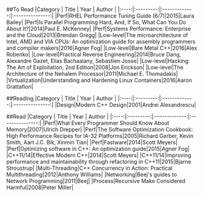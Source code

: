 ﻿##To Read
|Category | Title  | Year         | Author |
|:----:|:---------:|:-------------:|:---------------:|
|Perf|RHEL Performance Tuning Guide (6/7)|2015|Laura Bailey|
|Perf|Is Parallel Programming Hard, And, If So, What Can You Do About It?|2014|Paul E. McKenney|
|Perf|Systems Performance: Enterprise and the Cloud|2013|Brendan Gregg|
|Low-level|The microarchitecture of Intel, AMD and VIA CPUs: An optimization guide for assembly programmers and compiler makers|2016|Agner Fog|
|Low-level|Bare Metal C++|2016|Alex Robenko|
|Low-level|Practical Reverse Engineering|2014|Bruce Dang, Alexandre Gazet, Elias Bachaalany, Sebastien Josse|
|Low-level|Hacking: The Art of Exploitation, 2nd Edition|2008|Jon Erickson|
|Low-level|The Architecture of the Nehalem Processor|2011|Michael E. Thomadakis|
|Virtualization|Understanding and Hardening Linux Containers|2016|Aaron Grattafiori|

##Reading
|Category | Title  | Year         | Author |
|:----:|:---------:|:-------------:|:---------------:|
|Design|Modern C++ Design|2001|Andrei Alexandrescu|

##Read
|Category | Title  | Year         | Author |
|:----:|:---------:|:-------------:|:---------------:|
|Perf|What Every Programmer Should Know About Memory|2007|Ulrich Drepper|
|Perf|The Software Optimization Cookbook: High Performance Recipes for IA-32 Platforms|2005|Richard Gerber, Kevin Smith, Aart J.C. Bik, Xinmin Tian|
|Perf|Fastware|2014|Scott Meyers|
|Perf|Optimizing software in C++: An optimization guide|2015|Agner Fog|
|C++11/14|Effective Modern C++|2014|Scott Meyers|
|C++11/14|Improving performance and maintainability through refactoring in C++11|2015|Bjarne Stroustrup|
|Multi-Threading|C++ Concurrency in Action: Practical Multithreading|2012|Anthony Williams|
|Networking|Beej's guides to Network Programming|2011|Beej|
|Process|Recursive Make Considered Harmful|2008|Peter Miller|
